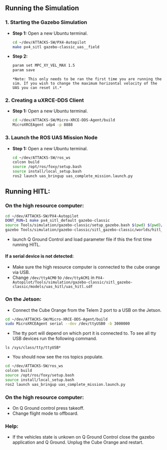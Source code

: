 ## Running the Simulation

### 1. Starting the Gazebo Simulation

- **Step 1:** Open a new Ubuntu terminal.
  ```bash
  cd ~/dev/ATTACKS-SW/PX4-Autopilot
  make px4_sitl gazebo-classic_uas__field
  ```

- **Step 2:**
  ```bash
  param set MPC_XY_VEL_MAX 1.5
  param save
  ```
   ```
  *Note: This only needs to be ran the first time you are running the sim. If you wish to change the maximum horizontal velocity of the UAS you can reset it.*
  ```

### 2. Creating a uXRCE-DDS Client

- **Step 1:** Open a new Ubuntu terminal.
  ```bash
  cd ~/dev/ATTACKS-SW/Micro-XRCE-DDS-Agent/build
  MicroXRCEAgent udp4 -p 8888
  ```

### 3. Launch the ROS UAS Mission Node

- **Step 1:** Open a new Ubuntu terminal.
  ```bash
  cd ~/dev/ATTACKS-SW/ros_ws
  colcon build
  source /opt/ros/foxy/setup.bash
  source install/local_setup.bash
  ros2 launch uas_bringup uas_complete_mission.launch.py
  ```

## Running HITL:

### On the high resource computer:
```bash
cd ~/dev/ATTACKS-SW/PX4-Autopilot
DONT_RUN=1 make px4_sitl_default gazebo-classic
source Tools/simulation/gazebo-classic/setup_gazebo.bash $(pwd) $(pwd)/build/px4_sitl_default
gazebo Tools/simulation/gazebo-classic/sitl_gazebo-classic/worlds/hitl_uas.world
```

- launch Q Ground Control and load parameter file if this the first time running HITL.

#### If a serial device is not detected:

- Make sure the high resource computer is connected to the cube orange via USB.
- Change `/dev/ttyACM0` to `/dev/ttyACM1` in
`PX4-Autopilot/Tools/simulation/gazebo-classic/sitl_gazebo-classic/models/uas_hitl/uas_hitl.sdf`

### On the Jetson:
- Connect the Cube Orange from the Telem 2 port to a USB on the Jetson.
```bash
cd ~/dev/ATTACKS-SW/Micro-XRCE-DDS-Agent/build
sudo MicroXRCEAgent serial --dev /dev/ttyUSB0 -b 3000000
```
- The tty port will depend on which port it is connected to. To see all tty USB devices run the following command.

```
ls /sys/class/tty/ttyUSB*
```

- You should now see the ros topics populate.


```bash
cd ~/dev/ATTACKS-SW/ros_ws
colcon build
source /opt/ros/foxy/setup.bash
source install/local_setup.bash
ros2 launch uas_bringup uas_complete_mission.launch.py
```

### On the high resource computer:
- On Q Ground control press takeoff.
- Change flight mode to offboard.

### Help:

- If the vehicles state is unkown on Q Ground Control close the gazebo application and Q Ground. Unplug the Cube Orange and restart. 




 



